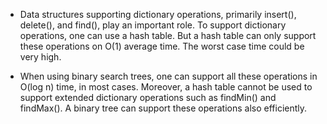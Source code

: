 - Data structures supporting dictionary operations, primarily insert(), delete(), and find(), play an important role. To support dictionary operations, one can use a hash table. But a hash table can only support these operations on O(1) average time. The worst case time could be very high.

- When using binary search trees, one can support all these operations in O(log n) time, in most cases. Moreover, a hash table cannot be used to support extended dictionary operations such as findMin() and findMax(). A binary tree can support these operations also efficiently.

